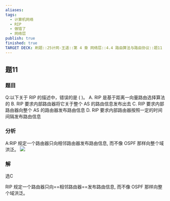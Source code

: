 ```yaml
---
aliases: 
tags:
  - 计算机网络
  - RIP
  - 做错了
  - 网络层
publish: true
finished: true
TARGET DECK: 刷题::25计网-王道::第 4 章 网络层::4.4 路由算法与路由协议::题11
---
```


## 题11
### 题目
Q:以下关于 RIP 的描述中，错误的是 ( )。
A. RIP 是基于距离一向量路由选择算法的
B. RIP 要求内部路由器将它关于整个 AS 的路由信息发布出去
C. RIP 要求内部路由器向整个 AS 的路由器发布路由信息
D. RIP 要求内部路由器按照一定的时间间隔发布路由信息
### 分析
A:RIP 规定一个路由器只向相邻路由器发布路由信息, 而不像 OSPF 那样向整个域洪泛。
![](https://img.hwenyi.live/202407072143483.webp)
### 解
选C
<!--ID: 1720359976143-->



RIP 规定一个路由器只向==相邻路由器==发布路由信息, 而不像 OSPF 那样向整个域洪泛。
<!--ID: 1720359976140-->
